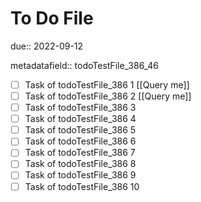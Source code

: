 # To Do File

due:: 2022-09-12

metadatafield:: todoTestFile_386_46

- [ ] Task of todoTestFile_386 1 [[Query me]]
- [ ] Task of todoTestFile_386 2 [[Query me]]
- [ ] Task of todoTestFile_386 3
- [ ] Task of todoTestFile_386 4
- [ ] Task of todoTestFile_386 5
- [ ] Task of todoTestFile_386 6
- [ ] Task of todoTestFile_386 7
- [ ] Task of todoTestFile_386 8
- [ ] Task of todoTestFile_386 9
- [ ] Task of todoTestFile_386 10